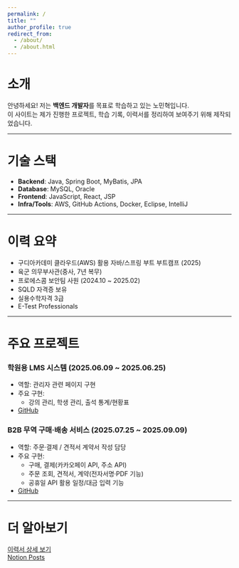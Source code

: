```yaml
---
permalink: /
title: ""
author_profile: true
redirect_from: 
  - /about/
  - /about.html
---
```


# 소개
안녕하세요!
저는 **백엔드 개발자**를 목표로 학습하고 있는 노민혁입니다.  
이 사이트는 제가 진행한 프로젝트, 학습 기록, 이력서를 정리하여 보여주기 위해 제작되었습니다.

---

# 기술 스택
- **Backend**: Java, Spring Boot, MyBatis, JPA  
- **Database**: MySQL, Oracle  
- **Frontend**: JavaScript, React, JSP  
- **Infra/Tools**: AWS, GitHub Actions, Docker, Eclipse, IntelliJ  

---

# 이력 요약
- 구디아카데미 클라우드(AWS) 활용 자바/스프링 부트 부트캠프 (2025)  
- 육군 의무부사관(중사, 7년 복무)  
- 프로에스콤 보안팀 사원 (2024.10 ~ 2025.02)  
- SQLD 자격증 보유 
- 실용수학자격 3급
- E-Test Professionals

---

# 주요 프로젝트

### 학원용 LMS 시스템 (2025.06.09 ~ 2025.06.25)
- 역할: 관리자 관련 페이지 구현  
- 주요 구현:
  - 강의 관리, 학생 관리, 출석 통계/현황표  
- <a href="https://github.com/semi-lms/lms.git">GitHub</a>

### B2B 무역 구매·배송 서비스 (2025.07.25 ~ 2025.09.09)
- 역할: 주문·결제 / 견적서 계약서 작성 담당
- 주요 구현:
  - 구매, 결제(카카오페이 API, 주소 API)  
  - 주문 조회, 견적서, 계약(전자서명·PDF 기능)  
  - 공휴일 API 활용 일정/대금 입력 기능
- <a href="https://github.com/freestyle-y/final_project_b2b.git">GitHub</a>

---

# 더 알아보기
[이력서 상세 보기](/cv/)  
[Notion Posts](https://www.notion.so/Dev-Docs-2534f8a9065c8043b6baf42fd9f45e69?source=copy_link)
